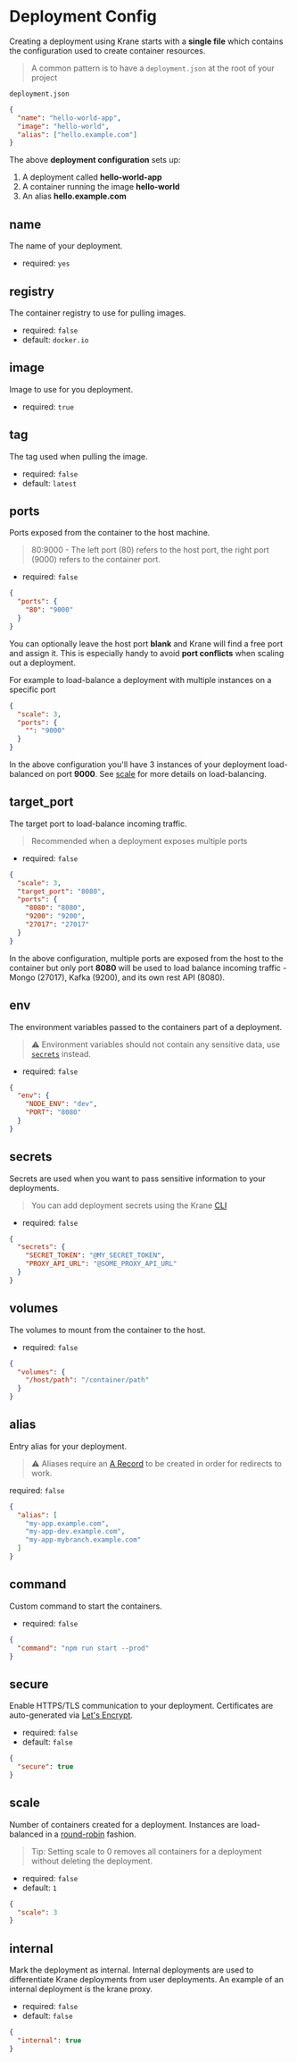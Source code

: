 # Deployment Config

Creating a deployment using Krane starts with a **single file** which contains the configuration used to create container resources.

> A common pattern is to have a `deployment.json` at the root of your project

`deployment.json`

```json
{
  "name": "hello-world-app",
  "image": "hello-world",
  "alias": ["hello.example.com"]
}
```

The above **deployment configuration** sets up:

1. A deployment called **hello-world-app**
2. A container running the image **hello-world**
3. An alias **hello.example.com**

## name

The name of your deployment.

- required: `yes`

## registry

The container registry to use for pulling images.

- required: `false`
- default: `docker.io`

## image

Image to use for you deployment.

- required: `true`

## tag

The tag used when pulling the image.

- required: `false`
- default: `latest`

## ports

Ports exposed from the container to the host machine.

> 80:9000 - The left port (80) refers to the host port, the right port (9000) refers to the container port.

- required: `false`

```json
{
  "ports": {
    "80": "9000"
  }
}
```

You can optionally leave the host port **blank** and Krane will find a free port and assign it. This is especially handy to avoid **port conflicts** when scaling out a deployment.

For example to load-balance a deployment with multiple instances on a specific port

```json
{
  "scale": 3,
  "ports": {
    "": "9000"
  }
}
```

In the above configuration you'll have 3 instances of your deployment load-balanced on port **9000**. See [scale](deployment-configuration?id=scale) for more details on load-balancing.

## target_port

The target port to load-balance incoming traffic.

> Recommended when a deployment exposes multiple ports

- required: `false`

```json
{
  "scale": 3,
  "target_port": "8080",
  "ports": {
    "8080": "8080",
    "9200": "9200",
    "27017": "27017"
  }
}
```

In the above configuration, multiple ports are exposed from the host to the container but only port **8080** will be used to load balance incoming traffic - Mongo (27017), Kafka (9200), and its own rest API (8080).

## env

The environment variables passed to the containers part of a deployment.

> ⚠️ Environment variables should not contain any sensitive data, use [`secrets`](deployment-configuration?id=secrets) instead.

- required: `false`

```json
{
  "env": {
    "NODE_ENV": "dev",
    "PORT": "8080"
  }
}
```

## secrets

Secrets are used when you want to pass sensitive information to your deployments.

> You can add deployment secrets using the Krane [CLI](cli?id=secrets)

- required: `false`

```json
{
  "secrets": {
    "SECRET_TOKEN": "@MY_SECRET_TOKEN",
    "PROXY_API_URL": "@SOME_PROXY_API_URL"
  }
}
```

## volumes

The volumes to mount from the container to the host.

- required: `false`

```json
{
  "volumes": {
    "/host/path": "/container/path"
  }
}
```

## alias

Entry alias for your deployment.

> ⚠️ Aliases require an [A Record](https://www.digitalocean.com/docs/networking/dns/how-to/manage-records/#a-records) to be created in order for redirects to work.

required: `false`

```json
{
  "alias": [
    "my-app.example.com",
    "my-app-dev.example.com",
    "my-app-mybranch.example.com"
  ]
}
```

## command

Custom command to start the containers.

- required: `false`

```json
{
  "command": "npm run start --prod"
}
```

## secure

Enable HTTPS/TLS communication to your deployment. Certificates are auto-generated via [Let's Encrypt](https://letsencrypt.org/).

- required: `false`
- default: `false`

```json
{
  "secure": true
}
```

## scale

Number of containers created for a deployment. Instances are load-balanced in a [round-robin](https://en.wikipedia.org/wiki/Round-robin_DNS) fashion.

> Tip: Setting scale to 0 removes all containers for a deployment without deleting the deployment.

- required: `false`
- default: `1`

```json
{
  "scale": 3
}
```

## internal

Mark the deployment as internal. Internal deployments are used to differentiate Krane deployments from user deployments. An example of an internal deployment is the krane proxy.

- required: `false`
- default: `false`

```json
{
  "internal": true
}
```
